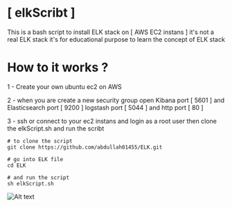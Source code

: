 # [ elkScribt ]

This is a bash script to install ELK stack on [  AWS EC2 instans ]
it's not a real ELK stack it's for educational purpose to learn the concept of ELK stack

# How to it works ? 


1 - Create your own ubuntu ec2 on AWS 

2 - when you are create a new security group open Kibana port [ 5601 ] and Elasticsearch port [ 9200 ] logstash port [ 5044 ] and http port [ 80 ]  

3 - ssh or connect to your ec2 instans and login as a root user then clone the elkScript.sh and run the scribt 

```
# to clone the script 
git clone https://github.com/abdullah01455/ELK.git

# go into ELK file 
cd ELK 

# and run the script 
sh elkScript.sh

```

![Alt text](https://drive.google.com/file/d/1mJEmvWHCn4iOYiFIrMRJlfky2NngsMGq/view?usp=sharing "Optional title")

